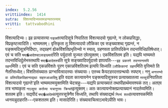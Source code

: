 ```yaml
---
index:  5.2.56
vrittiindex:  1414
sutra:  विंशत्यादिभ्यस्तमडन्यतरस्याम्
vritti:  tattvabodhini 
---
```


विंशत्यादिभ्यः। इह प्रत्यासत्त्या `पङ्क्ती`त्यादिसूत्रे निपातिता विंशत्यादयो गृह्यन्ते, न लोकप्रसिद्धाः, विप्रकृष्टत्वादिति। भाष्यमतम्। वृत्तिकृता तु विंशत्यादयो लौकिका एव सङ्ख्याशब्द गृह्यन्तं, न पङ्क्त्यदिसूत्रनिर्दिष्टाः, तद्ग्रहणं ह्येकविंशतिप्रभृतिभ्यो न स्यात्, ग्रहणवता प्रातिपदिकेन तदन्तविधिप्रतिषेधात्। एवं च सति `षष्ठ�आदेश्चाऽसङ्ख्यादे`रिति पर्युदासो युज्यत एवेत्युक्तम्। एकविंशतितम इति। यद्यपि भाष्यमते तदन्तविधिर्दुर्लभस्तथापि `षष्ट�आदेशश्चे`ति सूत्रे सङ्ख्यादिपर्युदासो ज्ञापयति---`इह प्रकरणे तदन्तानामपि ग्रहण`मिति। एवं च सति एकन्नविंशतेः पूरण एकान्नविंशतितम इत्यपि सिध्यति।`लौकिकानां ग्रहण`मिति वृत्तिमते ति नैतत्सिध्येत्। विंशतिसंख्यातः प्राग्भावित्वादस्याः संख्यायाः। एतच्च कैयटहरदत्तग्रन्थयोः स्पष्टम्। ननु `अनारम्भो वा प्रतिपदिकविज्ञानाद्यथा सहरुआआदिषु` इति वदता कात्यायनेन पङ्क्त्यादिसूत्रस्य प्रत्याख्यातत्वा `त्तत्सूत्रे`निपातिता विंशत्यादयो गृह्यन्ते'इति भाष्यमतमयुक्तमिति चेदत्राहुः---यद्यपि प्रत्याख्यातं तथापीहार्थमावश्यकं तत्। अतएव तत्र भाष्यकृता `नाऽसूया कर्तव्या यत्रानुगमः क्रियते`इत्युक्तम्। अतः कात्यायनोक्तप्रत्याख्यानं नादर्तव्यमिति। शततम इति। यद्यपीदं `षष्ट�आदेश्चे`त्युत्तरसूत्रेणैव सिध्यति, तथापि संख्याद्यर्थ `नित्यं शतदी`त्यावश्यकमिति ध्वनयन्नुदाहरति---एकशततम इति। मासादेरिति। संख्यावाचित्वाऽभावेऽपीति भावः।

